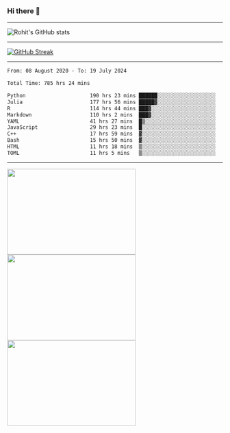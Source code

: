 ### Hi there 👋

<hr/>

![Rohit's GitHub stats](https://github-readme-stats.vercel.app/api?username=RohitRathore1&show_icons=true&theme=transparent)

<hr/>

[![GitHub Streak](http://github-readme-streak-stats.herokuapp.com?user=RohitRathore1&theme=dark&mode=weekly)](https://git.io/streak-stats)

<hr/>

<!--START_SECTION:waka-->

```txt
From: 08 August 2020 - To: 19 July 2024

Total Time: 785 hrs 24 mins

Python                     190 hrs 23 mins ██████░░░░░░░░░░░░░░░░░░░   24.24 %
Julia                      177 hrs 56 mins █████▓░░░░░░░░░░░░░░░░░░░   22.66 %
R                          114 hrs 44 mins ███▓░░░░░░░░░░░░░░░░░░░░░   14.61 %
Markdown                   110 hrs 2 mins  ███▓░░░░░░░░░░░░░░░░░░░░░   14.01 %
YAML                       41 hrs 27 mins  █▒░░░░░░░░░░░░░░░░░░░░░░░   05.28 %
JavaScript                 29 hrs 23 mins  █░░░░░░░░░░░░░░░░░░░░░░░░   03.74 %
C++                        17 hrs 59 mins  ▓░░░░░░░░░░░░░░░░░░░░░░░░   02.29 %
Bash                       15 hrs 50 mins  ▓░░░░░░░░░░░░░░░░░░░░░░░░   02.02 %
HTML                       11 hrs 18 mins  ▒░░░░░░░░░░░░░░░░░░░░░░░░   01.44 %
TOML                       11 hrs 5 mins   ▒░░░░░░░░░░░░░░░░░░░░░░░░   01.41 %
```

<!--END_SECTION:waka-->

<hr/>

<p>
  <img src="https://wakatime.com/share/@TeAmp0is0N/0205e68a-e5ed-48bf-b870-3c94c1fa77d3.svg" width="300" height="200">
  <img src="https://wakatime.com/share/@TeAmp0is0N/3935ee43-08a3-493e-8b95-60c1f9204b15.svg" width="300" height="200">
  <img src="https://wakatime.com/share/@TeAmp0is0N/8717aacc-7340-44e0-abb1-987dc9823fcd.svg" width="300" height="200">
</p>




